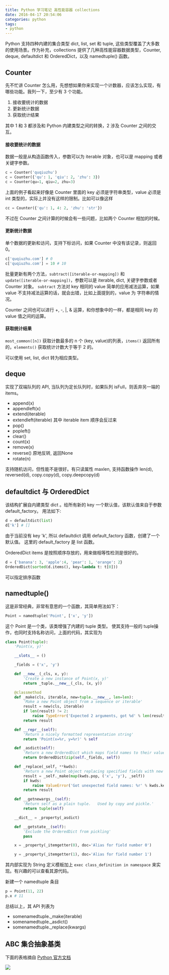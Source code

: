 ```yaml
---
title: Python 学习笔记 高性能容器 collections
date: 2016-04-17 20:54:06
categories: python
tags:
- python
---
```


Python 支持四种内建的集合类型 dict, list, set 和 tuple, 这些类型覆盖了大多数的使用场景。作为补充，collections 提供了几种高性能容器数据类型，Counter, deque, defaultdict 和 OrderedDict，以及 namedtuple() 函数。
<!-- more -->
## Counter
先不忙讲 Counter 怎么用，先想想如果你来实现一个计数器，应该怎么实现，有哪些功能。我列一下，至少有 3 个功能。

1. 接收要统计的数据
2. 更新统计数据
3. 获取统计结果

其中 1 和 3 都涉及和 Python 内建类型之间的转换，2 涉及 Counter 之间的交互。

#### 接收要统计的数据
数据一般是从构造函数传入，参数可以为 iterable 对象，也可以是 mapping 或者关键字参数。 

```py
c = Counter('quqiuzhu')
c = Counter({'qu': 1, 'qiu': 2, 'zhu': 3})
c = Counter(qu=1, qiu=2, zhu=3)
``` 
上面的例子看起来好像是 Counter 里面的 key 必须是字符串类型，value 必须是 int 类型的，实际上并没有这样的限制。比如可以像这样

```py
cc = Counter({'qu': 1, 4: 2, 'zhu': 'str'})
```
不过在 Counter 之间计算的时候会有一些问题，比如两个 Counter 相加的时候。

#### 更新统计数据
单个数据的更新和访问，支持下标访问，如果 Counter 中没有该记录，则返回 0。

```py
c['quqiuzhu.com'] # 0
c['quqiuzhu.com'] = 10 # 10
```

批量更新有两个方法，`subtract([iterable-or-mapping])` 和 `update([iterable-or-mapping])`，参数可以是 iterable, dict, 关键字参数或者 Counter 对象。 `subtract` 方法对 key 相同的 value 简单的应用减法运算，如果 value 不支持减法运算的话，就会出错，比如上面提到的，value 为 字符串的情况。

Counter 之间也可以进行 +, -, |, & 运算，和你想象中的一样，都是相同 key 的 value 值之间的运算。

#### 获取统计结果
`most_common([n])` 获取计数最多的 n 个 (key, value)的列表，`items()` 返回所有的，`elements()` 获取统计计数大于等于 2 的。

可以使用 set, list, dict 转为相应类型。 

## deque
实现了双端队列的 API, 当队列为定长队列时，如果队列 isFull，则丢弃另一端的 items。

* append(x)
* appendleft(x)
* extend(iterable)
* extendleft(iterable) 其中 iterable item 顺序会反过来
* pop()
* popleft()
* clear()
* count(x)
* remove(x)
* reverse() 原地反转, 返回None
* rotate(n)

支持随机访问，但性能不是很好。有只读属性 maxlen, 支持函数操作 len(d), reversed(d), copy.copy(d), copy.deepcopy(d)

## defaultdict 与 OrderedDict
该结构扩展自内建类型 dict 。给所有新的 key 一个默认值，该默认值来自于参数 default_factory。
用法如下:

```py
d = defaultdict(list)
d['k'] # []
```
由于当前没有 key 'k', 所以 defaultdict 调用 default_factory 函数，创建了一个默认值。 这里的 default_factory 是 list 函数。

OrderedDict items 是按照顺序存放的，用来做相等性检测是很好的。

```py
d = {'banana': 3, 'apple':4, 'pear': 1, 'orange': 2}
OrderedDict(sorted(d.items(), key=lambda t: t[0]))
```
可以指定排序函数

## namedtuple()
这是非常经典，非常有意思的一个函数，其简单用法如下：

```py
Point = namedtuple('Point', ['x', 'y'])
```

这个 Point 是一个类，该类增强了内建的 tuple 类型。 使其支持一般的 tuple操作，也同时支持名称访问，上面的代码，其实现为

```py
class Point(tuple):
    'Point(x, y)'

    __slots__ = ()

    _fields = ('x', 'y')

    def __new__(_cls, x, y):
        'Create a new instance of Point(x, y)'
        return _tuple.__new__(_cls, (x, y))

    @classmethod
    def _make(cls, iterable, new=tuple.__new__, len=len):
        'Make a new Point object from a sequence or iterable'
        result = new(cls, iterable)
        if len(result) != 2:
            raise TypeError('Expected 2 arguments, got %d' % len(result))
        return result

    def __repr__(self):
        'Return a nicely formatted representation string'
        return 'Point(x=%r, y=%r)' % self

    def _asdict(self):
        'Return a new OrderedDict which maps field names to their values'
        return OrderedDict(zip(self._fields, self))

    def _replace(_self, **kwds):
        'Return a new Point object replacing specified fields with new values'
        result = _self._make(map(kwds.pop, ('x', 'y'), _self))
        if kwds:
            raise ValueError('Got unexpected field names: %r' % kwds.keys())
        return result

    def __getnewargs__(self):
        'Return self as a plain tuple.   Used by copy and pickle.'
        return tuple(self)

    __dict__ = _property(_asdict)

    def __getstate__(self):
        'Exclude the OrderedDict from pickling'
        pass

    x = _property(_itemgetter(0), doc='Alias for field number 0')

    y = _property(_itemgetter(1), doc='Alias for field number 1')
```

其内部实现为 String 定义模板加上 `exec class_definition in namespace` 来实现。有兴趣的可以查看其源代码。

新建一个 namedtuple 条目

```py
p = Point(11, 22)
p.x # 11
```

总结以上，其 API 列表为

* somenamedtuple._make(iterable)
* somenamedtuple._asdict()
* somenamedtuple._replace(kwargs)

## ABC 集合抽象基类
下面的表格摘自 [Python 官方文档][python]

![][image]

[python]: https://docs.python.org/2/library/collections.html
[image]: http://quqiuzhu.com/images/python_abc.png

